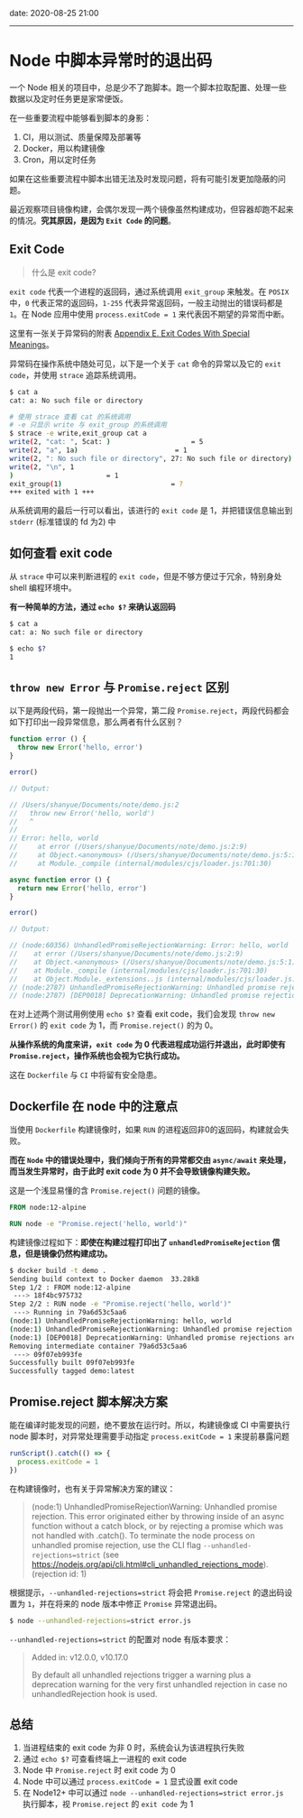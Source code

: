 date: 2020-08-25 21:00

---

# Node 中脚本异常时的退出码

一个 Node 相关的项目中，总是少不了跑脚本。跑一个脚本拉取配置、处理一些数据以及定时任务更是家常便饭。

在一些重要流程中能够看到脚本的身影：

1. CI，用以测试、质量保障及部署等
1. Docker，用以构建镜像
1. Cron，用以定时任务

如果在这些重要流程中脚本出错无法及时发现问题，将有可能引发更加隐蔽的问题。

最近观察项目镜像构建，会偶尔发现一两个镜像虽然构建成功，但容器却跑不起来的情况。**究其原因，是因为 `Exit Code` 的问题**。

## Exit Code

> 什么是 exit code?

`exit code` 代表一个进程的返回码，通过系统调用 `exit_group` 来触发。在 `POSIX` 中，`0` 代表正常的返回码，`1-255` 代表异常返回码，一般主动抛出的错误码都是 `1`。在 Node 应用中使用 `process.exitCode = 1` 来代表因不期望的异常而中断。

这里有一张关于异常码的附表 [Appendix E. Exit Codes With Special Meanings](http://www.tldp.org/LDP/abs/html/exitcodes.html)。

异常码在操作系统中随处可见，以下是一个关于 `cat` 命令的异常以及它的 `exit code`，并使用 `strace` 追踪系统调用。

``` bash
$ cat a
cat: a: No such file or directory

# 使用 strace 查看 cat 的系统调用
# -e 只显示 write 与 exit_group 的系统调用
$ strace -e write,exit_group cat a
write(2, "cat: ", 5cat: )                    = 5
write(2, "a", 1a)                        = 1
write(2, ": No such file or directory", 27: No such file or directory) = 27
write(2, "\n", 1
)                       = 1
exit_group(1)                           = ?
+++ exited with 1 +++
```

从系统调用的最后一行可以看出，该进行的 `exit code` 是 1，并把错误信息输出到 `stderr` (标准错误的 fd 为2) 中

## 如何查看 exit code

从 `strace` 中可以来判断进程的 `exit code`，但是不够方便过于冗余，特别身处 shell 编程环境中。

**有一种简单的方法，通过 `echo $?` 来确认返回码**

``` bash
$ cat a
cat: a: No such file or directory

$ echo $?
1
```

## `throw new Error` 与 `Promise.reject` 区别

以下是两段代码，第一段抛出一个异常，第二段 `Promise.reject`，两段代码都会如下打印出一段异常信息，那么两者有什么区别？

```javascript
function error () {
  throw new Error('hello, error')
}

error()

// Output:

// /Users/shanyue/Documents/note/demo.js:2
//   throw new Error('hello, world')
//   ^
// 
// Error: hello, world
//     at error (/Users/shanyue/Documents/note/demo.js:2:9)
//     at Object.<anonymous> (/Users/shanyue/Documents/note/demo.js:5:1)
//     at Module._compile (internal/modules/cjs/loader.js:701:30)
```

```javascript
async function error () {
  return new Error('hello, error')
}

error()

// Output:

// (node:60356) UnhandledPromiseRejectionWarning: Error: hello, world
//    at error (/Users/shanyue/Documents/note/demo.js:2:9)
//    at Object.<anonymous> (/Users/shanyue/Documents/note/demo.js:5:1)
//    at Module._compile (internal/modules/cjs/loader.js:701:30)
//    at Object.Module._extensions..js (internal/modules/cjs/loader.js:712:10)
// (node:2787) UnhandledPromiseRejectionWarning: Unhandled promise rejection. This error originated either by throwing inside of an async function without a catch block, or by rejecting a promise which was not handled with .catch(). To terminate the node process on unhandled promise rejection, use the CLI flag `--unhandled-rejections=strict` (see https://nodejs.org/api/cli.html#cli_unhandled_rejections_mode). (rejection id: 1)
// (node:2787) [DEP0018] DeprecationWarning: Unhandled promise rejections are deprecated. In the future, promise rejections that are not handled will terminate the Node.js process with a non-zero exit code.
```

在对上述两个测试用例使用 `echo $?` 查看 exit code，我们会发现 `throw new Error()` 的 `exit code` 为 1，而 `Promise.reject()` 的为 0。

**从操作系统的角度来讲，`exit code` 为 0 代表进程成功运行并退出，此时即使有 `Promise.reject`，操作系统也会视为它执行成功。**

这在 `Dockerfile` 与 `CI` 中将留有安全隐患。

## Dockerfile 在 node 中的注意点

当使用 `Dockerfile` 构建镜像时，如果 `RUN` 的进程返回非0的返回码，构建就会失败。

**而在 `Node` 中的错误处理中，我们倾向于所有的异常都交由 `async/await` 来处理，而当发生异常时，由于此时 exit code 为 0 并不会导致镜像构建失败。**

这是一个浅显易懂的含 `Promise.reject()` 问题的镜像。

``` dockerfile
FROM node:12-alpine

RUN node -e "Promise.reject('hello, world')"
```

构建镜像过程如下：**即使在构建过程打印出了 `unhandledPromiseRejection` 信息，但是镜像仍然构建成功。**

``` bash
$ docker build -t demo .
Sending build context to Docker daemon  33.28kB
Step 1/2 : FROM node:12-alpine
 ---> 18f4bc975732
Step 2/2 : RUN node -e "Promise.reject('hello, world')"
 ---> Running in 79a6d53c5aa6
(node:1) UnhandledPromiseRejectionWarning: hello, world
(node:1) UnhandledPromiseRejectionWarning: Unhandled promise rejection. This error originated either by throwing inside of an async function without a catch block, or by rejecting a promise which was not handled with .catch(). To terminate the node process on unhandled promise rejection, use the CLI flag `--unhandled-rejections=strict` (see https://nodejs.org/api/cli.html#cli_unhandled_rejections_mode). (rejection id: 1)
(node:1) [DEP0018] DeprecationWarning: Unhandled promise rejections are deprecated. In the future, promise rejections that are not handled will terminate the Node.js process with a non-zero exit code.
Removing intermediate container 79a6d53c5aa6
 ---> 09f07eb993fe
Successfully built 09f07eb993fe
Successfully tagged demo:latest
```

## Promise.reject 脚本解决方案

能在编译时能发现的问题，绝不要放在运行时。所以，构建镜像或 CI 中需要执行 node 脚本时，对异常处理需要手动指定 `process.exitCode = 1` 来提前暴露问题

``` js
runScript().catch(() => {
  process.exitCode = 1
})
```

在构建镜像时，也有关于异常解决方案的建议：

> (node:1) UnhandledPromiseRejectionWarning: Unhandled promise rejection. This error originated either by throwing inside of an async function without a catch block, or by rejecting a promise which was not handled with .catch(). To terminate the node process on unhandled promise rejection, use the CLI flag `--unhandled-rejections=strict` (see https://nodejs.org/api/cli.html#cli_unhandled_rejections_mode). (rejection id: 1)

根据提示，`--unhandled-rejections=strict` 将会把 `Promise.reject` 的退出码设置为 `1`，并在将来的 node 版本中修正 `Promise` 异常退出码。

``` bash
$ node --unhandled-rejections=strict error.js 
```

`--unhandled-rejections=strict` 的配置对 node 有版本要求：

> Added in: v12.0.0, v10.17.0
> 
> By default all unhandled rejections trigger a warning plus a deprecation warning
> for the very first unhandled rejection in case no unhandledRejection hook
> is used.

## 总结

1. 当进程结束的 exit code 为非 0 时，系统会认为该进程执行失败
1. 通过 `echo $?` 可查看终端上一进程的 exit code
1. Node 中 `Promise.reject` 时 exit code 为 0
1. Node 中可以通过 `process.exitCode = 1` 显式设置 exit code
1. 在 Node12+ 中可以通过 `node --unhandled-rejections=strict error.js` 执行脚本，视 `Promise.reject` 的 `exit code` 为 1

